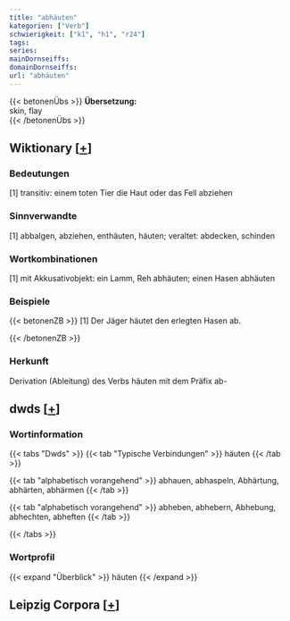 ```yaml
---
title: "abhäuten"
kategorien: ["Verb"]
schwierigkeit: ["k1", "h1", "r24"]
tags:
series:
mainDornseiffs:
domainDornseiffs:
url: "abhäuten"
---
```


{{< betonenÜbs >}}
**Übersetzung:**  
skin, flay  
{{< /betonenÜbs >}}

## Wiktionary [[+](https://de.wiktionary.org/wiki/abhäuten)]

### Bedeutungen
[1] transitiv: einem toten Tier die Haut oder das Fell abziehen  

### Sinnverwandte
[1] abbalgen, abziehen, enthäuten, häuten; veraltet: abdecken, schinden  

### Wortkombinationen
[1] mit Akkusativobjekt: ein Lamm, Reh abhäuten; einen Hasen abhäuten  

### Beispiele
{{< betonenZB >}}
[1] Der Jäger häutet den erlegten Hasen ab.  

{{< /betonenZB >}}
### Herkunft
Derivation (Ableitung) des Verbs häuten mit dem Präfix ab-  



## dwds [[+](https://www.dwds.de/wb/abhäuten)]

### Wortinformation
{{< tabs "Dwds" >}}
{{< tab "Typische Verbindungen" >}}
häuten
{{< /tab >}}

{{< tab "alphabetisch vorangehend" >}}
abhauen, abhaspeln, Abhärtung, abhärten, abhärmen
{{< /tab >}}

{{< tab "alphabetisch vorangehend" >}}
abheben, abhebern, Abhebung, abhechten, abheften
{{< /tab >}}

{{< /tabs >}}

### Wortprofil
{{< expand "Überblick" >}} häuten {{< /expand >}}

## Leipzig Corpora [[+](https://corpora.uni-leipzig.de/en/res?word=abhäuten&corpusId=deu_newscrawl-public_2018)]

